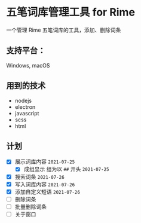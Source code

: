 # 五笔词库管理工具 for Rime
一个管理 Rime 五笔词库的工具，添加、删除词条


## 支持平台：
Windows, macOS

## 用到的技术
- nodejs
- electron
- javascript
- scss
- html

## 计划
- [x] 展示词库内容 `2021-07-25`
   - [x] 成组显示 组为以 `##` 开头 `2021-07-25`
- [x] 搜索词条 `2021-07-26`
- [x] 写入词库内容 `2021-07-26`
- [x] 添加自定义短语 `2021-07-26`
- [ ] 删除词条
- [ ] 批量删除词条
- [ ] 关于窗口
